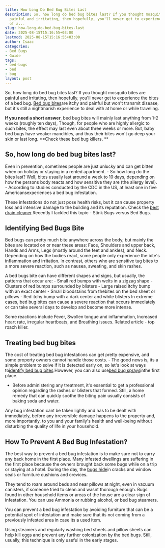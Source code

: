 ```yaml
---
title: How Long Do Bed Bug Bites Last
description: So, how long do bed bug bites last? If you thought mosquito bites are
  painful and irritating, then hopefully, you'll never get to experience the bites
  of a...
slug: how-long-do-bed-bug-bites-last
date: 2025-08-15T15:16:55+03:00
lastmod: 2025-08-15T15:16:55+03:00
author: Isaac
categories:
- Bed Bugs
- Guide
tags:
- bed-bugs
- bed
- bug
layout: post
---
```

So, how long do bed bug bites last? If you thought mosquito bites are painful and irritating, then hopefully, you'll never get to experience the bites of a bed bug. [Bed bug bites](https://nysipm.cornell.edu/whats-bugging-you/[bed-bugs](https://pestpolicy.com/bed-bug-bites-vs-mosquito-bites/)/bed-bug-faqs///#2)are itchy and painful but won't transmit disease, but it's still a nightmarish experience to deal with at home or while traveling.

**If you need a short answer**, bed bug bites will mainly last anything from 1-2 weeks (roughly ten days), Though, for people who are highly allergic to such bites, the effect may last even about three weeks or more. But, baby bed bugs have weaker mandibles, and thus their bites won't go deep your skin or last long. **Check these bed bug killers. **

##  So, how long do bed bug bites last?

Even in prevention, sometimes people are just unlucky and can get bitten when on holiday or staying in a rented apartment. - So how long do the bites last? Well, bites usually last around a week to 10 days, depending on how the persons body reacts and how sensitive they are (the allergy level). - According to studies conducted by the CDC in the US, at least one in five Americansexperiences a bed bug infestation.

These infestations do not just pose health risks, but it can cause property loss and intensive damage to the building and its reputation. Check the [best drain cleaner](https://pestpolicy.com/best-drain-cleaner//).Recently I tackled this topic - Stink Bugs versus Bed Bugs.

##  Identifying Bed Bugs Bite

Bed bugs can pretty much bite anywhere across the body, but mainly the bites are located on or near these areas: Face, Shoulders and upper back, Hands and Arms, Legs (mostly around the feet and ankles), and Neck. Depending on how the bodies react, some people only experience the bite's inflammation and irritation. In contrast, others who are sensitive tug bites to a more severe reaction, such as nausea, sweating, and skin rashes.

A bed bugs bite can have different shapes and signs, but usually, the patterns that occur are: - Small red bumps with welts in a zigzag shape - Clusters of red bumps surrounded by blisters - Large raised itchy bump with an exact center - Small bloodstains from thebites on the bed sheet or pillows - Red itchy bump with a dark center and white blisters In extreme cases, bed bug bites can cause a severe reaction that occurs immediately or can take several days to develop and become more intense.

Some reactions include Fever, Swollen tongue and inflammation, Increased heart rate, irregular heartbeats, and Breathing issues. Related article - top roach killer.

##  Treating bed bug bites

The cost of treating bed bug infestations can get pretty expensive, and some property owners cannot handle those costs. - The good news is, its a simple problem to solve if it is detected early on, so let's look at ways to[identify bed bug bites](https://pestpolicy.com/can-bed-bugs-live-in-your-skin/).However, you can also use[bed bug sprays](https://pestpolicy.com/best-bed-bug-spray/)inthe first place.

- Before administering any treatment, it's essential to get a professional opinion regarding the rashes or blisters that formed. Still, a home remedy that can quickly soothe the biting pain usually consists of baking soda and water.

Any bug infestation cant be taken lightly and has to be dealt with immediately, before any irreversible damage happens to the property and, more importantly, to you and your family's health and well-being without disturbing the quality of life in your household.

##  How To Prevent A Bed Bug Infestation?

The best way to prevent a bed bug infestation is to make sure not to carry any back home in the first place. Many infested dwellings are suffering in the first place because the owners brought back some bugs while on a trip or staying at a hotel. During the day, the [bugs hide](https://pestpolicy.com/where-do-bed-bugs-hide/)in cracks and window seals or furniture cushions and crevices.

They tend to roam around beds and near pillows at night, even in vacuum canisters, if someone tried to clean and wasnt thorough enough. Bugs found in other household items or areas of the house are a clear sign of infestation. You can use Ammonia or rubbing alcohol, or bed bug steamers.

You can prevent a bed bug infestation by avoiding furniture that can be a potential spot of infestation and make sure that its not coming from a previously infested area in case its a used item.

Using steamers and regularly washing bed sheets and pillow sheets can help kill eggs and prevent any further colonization by the bed bugs. Still, usually, this technique is only useful in the early stages.
